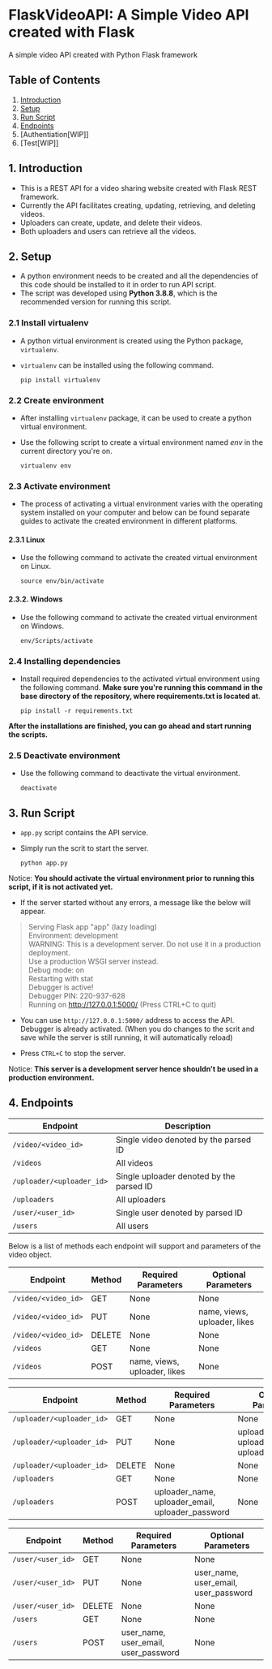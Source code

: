 # FlaskVideoAPI: A Simple Video API created with Flask

A simple video API created with Python Flask framework

## Table of Contents

1. [Introduction](#introduction)
2. [Setup](#setup)
3. [Run Script](#run)
4. [Endpoints](#endpoints)
5. [Authentiation[WIP]]
5. [Test[WIP]]

## 1. Introduction <a name="introduction"></a>

- This is a REST API for a video sharing website created with Flask REST framework.
- Currently the API facilitates creating, updating, retrieving, and deleting videos.
- Uploaders can create, update, and delete their videos.
- Both uploaders and users can retrieve all the videos.

## 2. Setup <a name="setup"></a>

- A python environment needs to be created and all the dependencies of this code should be installed to it in order to run API script.
- The script was developed using **Python 3.8.8**, which is the recommended version for running this script.

### 2.1 Install virtualenv

- A python virtual environment is created using the Python package, `virtualenv`.

- `virtualenv` can be installed using the following command.

    ```
    pip install virtualenv
    ```

### 2.2 Create environment

- After installing `virtualenv` package, it can be used to create a python virtual environment.

- Use the following script to create a virtual environment named *env* in the current directory you're on.

    ```
    virtualenv env
    ```

### 2.3 Activate environment

- The process of activating a virtual environment varies with the operating system installed on your computer and below can be found separate guides to activate the created environment in different platforms.

#### 2.3.1 Linux

- Use the following command to activate the created virtual environment on Linux.

    ```
    source env/bin/activate
    ```

#### 2.3.2. Windows

- Use the following command to activate the created virtual environment on Windows.

    ```
    env/Scripts/activate
    ```

### 2.4 Installing dependencies

- Install required dependencies to the activated virtual environment using the following command. **Make sure you're running this command in the base directory of the repository, where requirements.txt is located at**.

    ```
    pip install -r requirements.txt
    ```

**After the installations are finished, you can go ahead and start running the scripts.**

### 2.5 Deactivate environment

- Use the following command to deactivate the virtual environment.

    ```
    deactivate
    ```

## 3. Run Script <a name="run"></a>

- `app.py` script contains the API service.

- Simply run the scrit to start the server.

    ```
    python app.py
    ```

Notice: **You should activate the virtual environment prior to running this script, if it is not activated yet.**

- If the server started without any errors, a message like the below will appear.

> Serving Flask app "app" (lazy loading)  
> Environment: development  
> WARNING: This is a development server. Do not use it in a production deployment.  
> Use a production WSGI server instead.  
> Debug mode: on  
> Restarting with stat  
> Debugger is active!  
> Debugger PIN: 220-937-628  
> Running on http://127.0.0.1:5000/ (Press CTRL+C to quit)  

- You can use `http://127.0.0.1:5000/` address to access the API. Debugger is already activated. (When you do changes to the scrit and save while the server is still running, it will automatically reload)

- Press `CTRL+C` to stop the server.

Notice: **This server is a development server hence shouldn't be used in a production environment.**

## 4. Endpoints <a name="endpoints"></a>

| Endpoint | Description |
|----------|-------------|
| `/video/<video_id>` | Single video denoted by the parsed ID |
| `/videos` | All videos |
| `/uploader/<uploader_id>` | Single uploader denoted by the parsed ID |
| `/uploaders` | All uploaders |
| `/user/<user_id>` | Single user denoted by parsed ID |
| `/users` | All users |

Below is a list of methods each endpoint will support and parameters of the video object.

| Endpoint | Method | Required Parameters | Optional Parameters |
|----------|--------|---------------------|---------------------|
| `/video/<video_id>` | GET | None | None |
| `/video/<video_id>` | PUT | None | name, views, uploader, likes |
| `/video/<video_id>` | DELETE | None | None |
| `/videos` | GET | None | None |
| `/videos` | POST | name, views, uploader, likes | None |

| Endpoint | Method | Required Parameters | Optional Parameters |
|----------|--------|---------------------|---------------------|
| `/uploader/<uploader_id>` | GET | None | None |
| `/uploader/<uploader_id>` | PUT | None | uploader_name, uploader_email, uploader_password |
| `/uploader/<uploader_id>` | DELETE | None | None |
| `/uploaders` | GET | None | None |
| `/uploaders` | POST | uploader_name, uploader_email, uploader_password | None |

| Endpoint | Method | Required Parameters | Optional Parameters |
|----------|--------|---------------------|---------------------|
| `/user/<user_id>` | GET | None | None |
| `/user/<user_id>` | PUT | None | user_name, user_email, user_password |
| `/user/<user_id>` | DELETE | None | None |
| `/users` | GET | None | None |
| `/users` | POST | user_name, user_email, user_password | None |
